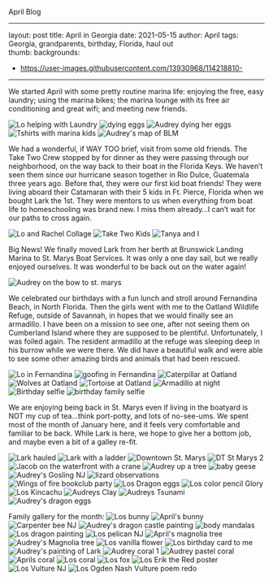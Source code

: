 April Blog

---
layout: post
title: April in Georgia
date: 2021-05-15
author: April
tags: Georgia, grandparents, birthday, Florida, haul out  
thumb:
backgrounds: 
- https://user-images.githubusercontent.com/13930968/114218810-
---



We started April with some pretty routine marina life: enjoying the free, easy laundry; using the marina bikes; the marina lounge with its free air conditioning and great wifi; and meeting new friends.

![Lo helping with Laundry](https://user-images.githubusercontent.com/13930968/118015295-1eaf5880-b322-11eb-85e9-387e4643c387.jpg)
![dying eggs](https://user-images.githubusercontent.com/13930968/118015300-2111b280-b322-11eb-92f6-681664dfcd65.jpg)
![Audrey dying her eggs](https://user-images.githubusercontent.com/13930968/118015307-22db7600-b322-11eb-865f-db83029985af.jpg)
![Tshirts with marina kids](https://user-images.githubusercontent.com/13930968/118015322-2838c080-b322-11eb-854c-807d1c52851e.jpg)
![Audrey's map of BLM](https://user-images.githubusercontent.com/13930968/118015934-cfb5f300-b322-11eb-9445-c5b2edbba067.jpg)


We had a wonderful, if WAY TOO brief, visit from some old friends. The Take Two Crew stopped by for dinner as they were passing through our neighborhood, on the way back to their boat in the Florida Keys. We haven’t seen them since our hurricane season together in Rio Dulce, Guatemala three years ago. Before that, they were our first kid boat friends! They were living aboard their Catamaran with their 5 kids in Ft. Pierce, Florida when we bought Lark the 1st. They were mentors to us when everything from boat life to homeschooling was brand new. I miss them already…I can’t wait for our paths to cross again. 

![Lo and Rachel Collage](https://user-images.githubusercontent.com/13930968/118015290-1d7e2b80-b322-11eb-82af-44488817e42a.jpg)
![Take Two Kids](https://user-images.githubusercontent.com/13930968/118015312-25d66680-b322-11eb-9ccb-2bee9513e4a8.jpg)
![Tanya and I](https://user-images.githubusercontent.com/13930968/118015315-27079380-b322-11eb-8504-5127e5ff5d2f.jpg)

Big News! We finally moved Lark from her berth at Brunswick Landing Marina to St. Marys Boat Services. It was only a one day sail, but we really enjoyed ourselves. It was wonderful to be back out on the water again! 

![Audrey on the bow to st. marys](https://user-images.githubusercontent.com/13930968/118015331-2969ed80-b322-11eb-945c-531fd4bfc451.jpg)

We celebrated our birthdays with a fun lunch and stroll around Fernandina Beach, in North Florida. Then the girls went with me to the Oatland Wildlife Refuge, outside of Savannah,  in hopes that we would finally see an armadillo. I have been on a mission to see one, after not seeing them on Cumberland Island where they are supposed to be plentiful. Unfortunately, I was foiled again. The resident armadillo at the refuge was sleeping deep in his burrow while we were there. We did have a beautiful walk and were able to see some other amazing birds and animals that had been rescued. 

![Lo in Fernandina](https://user-images.githubusercontent.com/13930968/118015351-2f5fce80-b322-11eb-89ad-c108c675579a.jpg)
![goofing in Fernandina](https://user-images.githubusercontent.com/13930968/118015360-31299200-b322-11eb-9031-a8a4b6cba8c1.jpg)
![Caterpillar at Oatland](https://user-images.githubusercontent.com/13930968/118015365-32f35580-b322-11eb-992d-ac8d46423922.jpg)
![Wolves at Oatland](https://user-images.githubusercontent.com/13930968/118015372-34248280-b322-11eb-870f-bbb30c111431.jpg)
![Tortoise at Oatland](https://user-images.githubusercontent.com/13930968/118015378-35ee4600-b322-11eb-830f-8d90c0bb7d9a.jpg)
![Armadillo at night](https://user-images.githubusercontent.com/13930968/118015405-3be42700-b322-11eb-8841-00fdef1d7526.jpg)
![Birthday selfie](https://user-images.githubusercontent.com/13930968/118015387-37b80980-b322-11eb-91ce-23f282216ad2.jpg)
![birthday family selfie](https://user-images.githubusercontent.com/13930968/118015397-38e93680-b322-11eb-987a-08d4b7834b52.jpg)

We are enjoying being back in St. Marys even if living in the boatyard is NOT my cup of tea…think  port-potty, and lots of no-see-ums. We spent most of the month of January here, and it feels very comfortable and familiar to be back.  While Lark is here, we hope to give her a bottom job, and maybe even a bit of a galley re-fit. 

![Lark hauled](https://user-images.githubusercontent.com/13930968/118015335-2a9b1a80-b322-11eb-8e9c-59d21b4d8198.jpg)
![Lark with a ladder](https://user-images.githubusercontent.com/13930968/118015341-2cfd7480-b322-11eb-9e2e-c09dcb7bace2.jpg)
![Downtown St. Marys](https://user-images.githubusercontent.com/13930968/118015410-3c7cbd80-b322-11eb-86a6-046390adf53d.jpg)
![DT St Marys 2](https://user-images.githubusercontent.com/13930968/118015418-3e468100-b322-11eb-9a3a-70f36de18b50.jpg)
![Jacob on the waterfront with a crane](https://user-images.githubusercontent.com/13930968/118015435-41417180-b322-11eb-8355-52c18fdf60b8.jpg)
![Audrey up a tree](https://user-images.githubusercontent.com/13930968/118015446-443c6200-b322-11eb-9213-a1e2539e0930.jpg)
![baby geese](https://user-images.githubusercontent.com/13930968/118015454-47375280-b322-11eb-93e7-e36e356e2308.jpg)
![Audrey's Gosling NJ](https://user-images.githubusercontent.com/13930968/118016040-eb20fe00-b322-11eb-8f25-9242d6368cc7.jpg)
![lizard observations](https://user-images.githubusercontent.com/13930968/118015461-47cfe900-b322-11eb-824a-aa2d4ed708d1.jpg)
![Wings of fire bookclub party](https://user-images.githubusercontent.com/13930968/118015402-3ab2fa00-b322-11eb-88fc-173aaefbf0cd.jpg)
![Los Dragon eggs](https://user-images.githubusercontent.com/13930968/118016012-e52b1d00-b322-11eb-85a0-14592b9d5a61.jpg)
![Los color pencil Glory](https://user-images.githubusercontent.com/13930968/118016015-e5c3b380-b322-11eb-8b51-0d0a49e774b0.jpg)
![Los Kincachu](https://user-images.githubusercontent.com/13930968/118016018-e65c4a00-b322-11eb-8ce5-31113928bd8c.jpg)
![Audreys Clay](https://user-images.githubusercontent.com/13930968/118016020-e6f4e080-b322-11eb-91a6-e20fead9e1c2.jpg)
![Audreys Tsunami](https://user-images.githubusercontent.com/13930968/118016023-e6f4e080-b322-11eb-8be2-accafdb283d7.jpg)
![Audrey's dragon eggs](https://user-images.githubusercontent.com/13930968/118016024-e6f4e080-b322-11eb-9ecc-9b35192d89b1.jpg)


Family gallery for the month:
![Los bunny](https://user-images.githubusercontent.com/13930968/118015906-c9277b80-b322-11eb-8f75-c9ab8bb65b05.jpg)
![April's bunny](https://user-images.githubusercontent.com/13930968/118015926-cdec2f80-b322-11eb-982f-cad5a44ec037.jpg)
![Carpenter bee NJ](https://user-images.githubusercontent.com/13930968/118015937-d2184d00-b322-11eb-9d33-0f148528884e.jpg)
![Audrey's dragon castle painting](https://user-images.githubusercontent.com/13930968/118015941-d3e21080-b322-11eb-8d6d-e0c7b81a937e.jpg)
![body mandalas](https://user-images.githubusercontent.com/13930968/118015945-d5133d80-b322-11eb-87d7-6a95b287e1bb.jpg)
![Los dragon painting](https://user-images.githubusercontent.com/13930968/118015950-d6446a80-b322-11eb-9bb7-d3fef919e146.jpg)
![Los pelican NJ](https://user-images.githubusercontent.com/13930968/118015964-d8a6c480-b322-11eb-92b4-c5cde5f070e5.jpg)
![April's magnolia tree](https://user-images.githubusercontent.com/13930968/118015967-da708800-b322-11eb-9657-31eee57f81e3.jpg)
![Audrey's Magnolia tree](https://user-images.githubusercontent.com/13930968/118015971-db091e80-b322-11eb-95ec-fe1e242286a8.jpg)
![Los vanilla flower](https://user-images.githubusercontent.com/13930968/118015976-dba1b500-b322-11eb-9784-21d008bba9d0.jpg)
![Los birthday card to me](https://user-images.githubusercontent.com/13930968/118015979-dc3a4b80-b322-11eb-8db6-cf5b20008b8b.jpg)
![Audrey's painting of Lark](https://user-images.githubusercontent.com/13930968/118015984-dcd2e200-b322-11eb-9c8b-2ca2b06a39a9.jpg)
![Audrey coral 1](https://user-images.githubusercontent.com/13930968/118015986-de040f00-b322-11eb-8f43-f60f62e9c53c.jpg)
![Audrey pastel coral](https://user-images.githubusercontent.com/13930968/118015995-df353c00-b322-11eb-9e80-14f257050ee8.jpg)
![Aprils coral](https://user-images.githubusercontent.com/13930968/118015999-dfcdd280-b322-11eb-90fe-c842b682c843.jpg)
![Los coral](https://user-images.githubusercontent.com/13930968/118016003-e1979600-b322-11eb-8ab8-6b2b82c5177d.jpg)
![Los fox](https://user-images.githubusercontent.com/13930968/118016009-e3f9f000-b322-11eb-879e-845f6d96ccec.jpg)
![Los Erik the Red poster](https://user-images.githubusercontent.com/13930968/118016027-e78d7700-b322-11eb-9915-3ab486753a9e.jpg)
![Los Vulture NJ](https://user-images.githubusercontent.com/13930968/118016033-e8bea400-b322-11eb-9235-cab8a7289e60.jpg)
![Los Ogden Nash Vulture poem redo](https://user-images.githubusercontent.com/13930968/118016036-e9efd100-b322-11eb-9924-8e422f035805.jpg)

